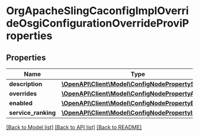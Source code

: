 # OrgApacheSlingCaconfigImplOverrideOsgiConfigurationOverrideProviProperties

## Properties
Name | Type | Description | Notes
------------ | ------------- | ------------- | -------------
**description** | [**\OpenAPI\Client\Model\ConfigNodePropertyString**](ConfigNodePropertyString.md) |  | [optional] 
**overrides** | [**\OpenAPI\Client\Model\ConfigNodePropertyArray**](ConfigNodePropertyArray.md) |  | [optional] 
**enabled** | [**\OpenAPI\Client\Model\ConfigNodePropertyBoolean**](ConfigNodePropertyBoolean.md) |  | [optional] 
**service_ranking** | [**\OpenAPI\Client\Model\ConfigNodePropertyInteger**](ConfigNodePropertyInteger.md) |  | [optional] 

[[Back to Model list]](../README.md#documentation-for-models) [[Back to API list]](../README.md#documentation-for-api-endpoints) [[Back to README]](../README.md)


